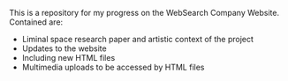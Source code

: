 This is a repository for my progress on the WebSearch Company Website. 
Contained are:
- Liminal space research paper and artistic context of the project
- Updates to the website
- Including new HTML files
- Multimedia uploads to be accessed by HTML files

